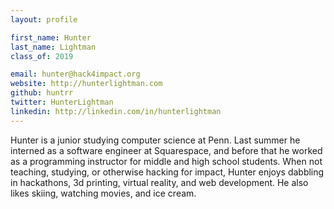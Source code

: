 ```yaml
---
layout: profile

first_name: Hunter
last_name: Lightman
class_of: 2019

email: hunter@hack4impact.org
website: http://hunterlightman.com
github: huntrr
twitter: HunterLightman
linkedin: http://linkedin.com/in/hunterlightman
---
```


Hunter is a junior studying computer science at Penn. Last summer he interned
as a software engineer at Squarespace, and before that he worked as a
programming instructor for middle and high school students. When not teaching,
studying, or otherwise hacking for impact, Hunter enjoys dabbling in
hackathons, 3d printing, virtual reality, and web development. He also likes
skiing, watching movies, and ice cream.
